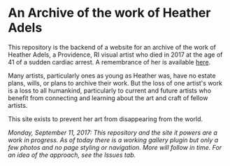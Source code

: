 # An Archive of the work of Heather Adels

This repository is the backend of a website for an archive of the work of Heather Adels, a Providence, RI visual artist who died in 2017 at the age of 41 of a sudden cardiac arrest. A remembrance of her is available [here](https://byrslf.co/i-want-to-tell-you-about-heather-732b303759d9).

Many artists, particularly ones as young as Heather was, have no estate plans, wills, or plans to archive their work. But the loss of one artist's work is a loss to all humankind, particularly to current and future artists who benefit from connecting and learning about the art and craft of fellow artists.

This site exists to prevent her art from disappearing from the world.

*Monday, September 11, 2017: This repository and the site it powers are a work in progress. As of today there is a working gallery plugin but only a few photos and no page styling or navigation. More will follow in time. For an idea of the approach, see the Issues tab.*
